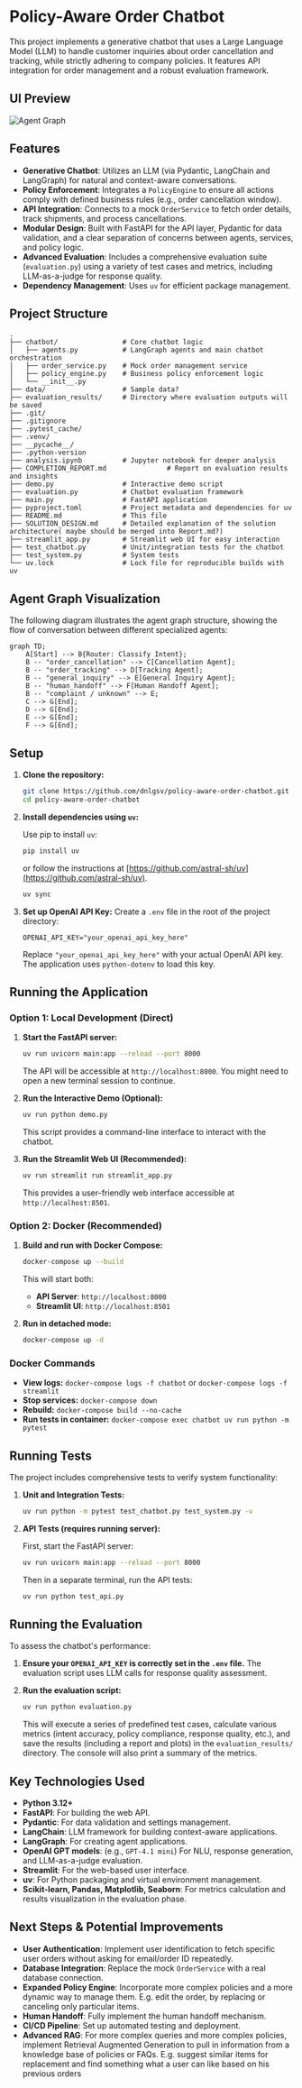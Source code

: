 # Policy-Aware Order Chatbot

This project implements a generative chatbot that uses a Large Language Model (LLM) to handle customer inquiries about order cancellation and tracking, while strictly adhering to company policies. It features API integration for order management and a robust evaluation framework.

## UI Preview
![Agent Graph](data/images/user_interface_streamlit.png)

## Features

-   **Generative Chatbot**: Utilizes an LLM (via Pydantic, LangChain and LangGraph) for natural and context-aware conversations.
-   **Policy Enforcement**: Integrates a `PolicyEngine` to ensure all actions comply with defined business rules (e.g., order cancellation window).
-   **API Integration**: Connects to a mock `OrderService` to fetch order details, track shipments, and process cancellations.
-   **Modular Design**: Built with FastAPI for the API layer, Pydantic for data validation, and a clear separation of concerns between agents, services, and policy logic.
-   **Advanced Evaluation**: Includes a comprehensive evaluation suite (`evaluation.py`) using a variety of test cases and metrics, including LLM-as-a-judge for response quality.
-   **Dependency Management**: Uses `uv` for efficient package management.

## Project Structure

```
.
├── chatbot/                # Core chatbot logic
│   ├── agents.py           # LangGraph agents and main chatbot orchestration
│   ├── order_service.py    # Mock order management service
│   ├── policy_engine.py    # Business policy enforcement logic
│   └── __init__.py
├── data/                   # Sample data?
├── evaluation_results/     # Directory where evaluation outputs will be saved
├── .git/
├── .gitignore
├── .pytest_cache/
├── .venv/
├── __pycache__/
├── .python-version
├── analysis.ipynb          # Jupyter notebook for deeper analysis
├── COMPLETION_REPORT.md               # Report on evaluation results and insights
├── demo.py                 # Interactive demo script
├── evaluation.py           # Chatbot evaluation framework
├── main.py                 # FastAPI application
├── pyproject.toml          # Project metadata and dependencies for uv
├── README.md               # This file
├── SOLUTION_DESIGN.md      # Detailed explanation of the solution architecture( maybe should be merged into Report.md?)
├── streamlit_app.py        # Streamlit web UI for easy interaction
├── test_chatbot.py         # Unit/integration tests for the chatbot
├── test_system.py          # System tests
└── uv.lock                 # Lock file for reproducible builds with uv
```

## Agent Graph Visualization

The following diagram illustrates the agent graph structure, showing the flow of conversation between different specialized agents:

```mermaid
graph TD;
    A[Start] --> B{Router: Classify Intent};
    B -- "order_cancellation" --> C[Cancellation Agent];
    B -- "order_tracking" --> D[Tracking Agent];
    B -- "general_inquiry" --> E[General Inquiry Agent];
    B -- "human_handoff" --> F[Human Handoff Agent];
    B -- "complaint / unknown" --> E;
    C --> G[End];
    D --> G[End];
    E --> G[End];
    F --> G[End];
```

## Setup

1.  **Clone the repository:**
    ```bash
    git clone https://github.com/dnlgsv/policy-aware-order-chatbot.git
    cd policy-aware-order-chatbot
    ```

2.  **Install dependencies using `uv`:**

    Use pip to install `uv`:
    ```bash
    pip install uv
    ```
    or follow the instructions at [https://github.com/astral-sh/uv](https://github.com/astral-sh/uv).
    ```bash
    uv sync
    ```

3.  **Set up OpenAI API Key:**
    Create a `.env` file in the root of the project directory:
    ```
    OPENAI_API_KEY="your_openai_api_key_here"
    ```
    Replace `"your_openai_api_key_here"` with your actual OpenAI API key. The application uses `python-dotenv` to load this key.

## Running the Application

### Option 1: Local Development (Direct)

1.  **Start the FastAPI server:**
    ```bash
    uv run uvicorn main:app --reload --port 8000
    ```
    The API will be accessible at `http://localhost:8000`.
    You might need to open a new terminal session to continue.

2.  **Run the Interactive Demo (Optional):**
    ```bash
    uv run python demo.py
    ```
    This script provides a command-line interface to interact with the chatbot.

3.  **Run the Streamlit Web UI (Recommended):**
    ```bash
    uv run streamlit run streamlit_app.py
    ```
    This provides a user-friendly web interface accessible at `http://localhost:8501`.

### Option 2: Docker (Recommended)

1.  **Build and run with Docker Compose:**
    ```bash
    docker-compose up --build
    ```
    This will start both:
    - **API Server**: `http://localhost:8000`
    - **Streamlit UI**: `http://localhost:8501`

2.  **Run in detached mode:**
    ```bash
    docker-compose up -d
    ```

### Docker Commands

- **View logs:** `docker-compose logs -f chatbot` or `docker-compose logs -f streamlit`
- **Stop services:** `docker-compose down`
- **Rebuild:** `docker-compose build --no-cache`
- **Run tests in container:** `docker-compose exec chatbot uv run python -m pytest`

## Running Tests

The project includes comprehensive tests to verify system functionality:

1.  **Unit and Integration Tests:**
    ```bash
    uv run python -m pytest test_chatbot.py test_system.py -v
    ```

2.  **API Tests (requires running server):**

    First, start the FastAPI server:
    ```bash
    uv run uvicorn main:app --reload --port 8000
    ```

    Then in a separate terminal, run the API tests:
    ```bash
    uv run python test_api.py
    ```

## Running the Evaluation

To assess the chatbot's performance:

1.  **Ensure your `OPENAI_API_KEY` is correctly set in the `.env` file.** The evaluation script uses LLM calls for response quality assessment.

2.  **Run the evaluation script:**
    ```bash
    uv run python evaluation.py
    ```
    This will execute a series of predefined test cases, calculate various metrics (intent accuracy, policy compliance, response quality, etc.), and save the results (including a report and plots) in the `evaluation_results/` directory. The console will also print a summary of the metrics.

## Key Technologies Used

-   **Python 3.12+**
-   **FastAPI**: For building the web API.
-   **Pydantic**: For data validation and settings management.
-   **LangChain**: LLM framework for building context-aware applications.
-   **LangGraph**: For creating agent applications.
-   **OpenAI GPT models**: (e.g., `GPT-4.1 mini`) For NLU, response generation, and LLM-as-a-judge evaluation.
-   **Streamlit**: For the web-based user interface.
-   **uv**: For Python packaging and virtual environment management.
-   **Scikit-learn, Pandas, Matplotlib, Seaborn**: For metrics calculation and results visualization in the evaluation phase.

## Next Steps & Potential Improvements

-   **User Authentication**: Implement user identification to fetch specific user orders without asking for email/order ID repeatedly.
-   **Database Integration**: Replace the mock `OrderService` with a real database connection.
-   **Expanded Policy Engine**: Incorporate more complex policies and a more dynamic way to manage them. E.g. edit the order, by replacing or canceling only particular items.
-   **Human Handoff**: Fully implement the human handoff mechanism.
-   **CI/CD Pipeline**: Set up automated testing and deployment.
-   **Advanced RAG**: For more complex queries and more complex policies, implement Retrieval Augmented Generation to pull in information from a knowledge base of policies or FAQs. E.g. suggest similar items for replacement and find something what a user can like based on his previous orders
